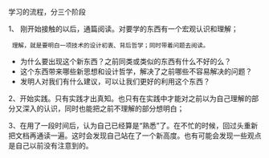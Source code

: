 学习的流程，分三个阶段

1、 刚开始接触的以后，通篇阅读。对要学的东西有一个宏观认识和理解；

 	 理解，就是要明白一项技术的设计初衷、背后哲学；同时带着问题去阅读。

* 为什么要出现这个新东西？之前同类或类似的东西有什么不好的么？
* 这个东西带来哪些新思想和设计哲学，解决了之前哪些不容易解决的问题？
* 发明人对我们有什么建议，可以让我们更好的利用这个东西？

2、开始实践。只有实践才出真知。也只有在实践中才能对之前以为自己理解的部分又深入的认识，同时也能把之前不理解的部分想明白；

3、在用了一段时间后，认为自己已经算是“熟悉”了。在不忙的时候，回过头重新把文档再通读一遍。这时会发现自己站在了一个新高度。也有可能会发现一些观点是自己以前没有注意到的。